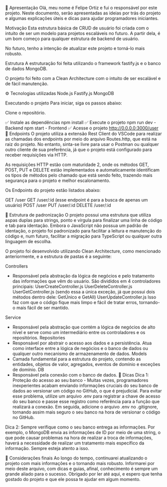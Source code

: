 🚀 Apresentação
Olá, meu nome é Felipe Ortiz e fui o responsável por este projeto. Neste documento, serão apresentadas as ideias por trás do projeto e algumas explicações úteis e dicas para ajudar programadores iniciantes.

Motivação
Esta estrutura básica de CRUD de usuário foi criada com o intuito de ser um modelo para projetos escaláveis no futuro. A partir dela, é um bom começo para qualquer estrutura de backend de usuário.

No futuro, tenho a intenção de atualizar este projeto e torná-lo mais robusto.

Estrutura
A estruturação foi feita utilizando o framework fastify.js e o banco de dados MongoDB.

O projeto foi feito com a Clean Architecture com o intuito de ser escalável e de fácil manutenção.

⚙️ Tecnologias utilizadas
Node.js Fastify.js MongoDB

Executando o projeto
Para iniciar, siga os passos abaixo:

Clone o repositório.

✅ Instale as dependências
npm install
✅ Execute o projeto
npm run dev - Backend
npm start - Frontend
✅ Acesse o projeto
http://0.0.0.0:3000/user
📱 Endpoints
O projeto utiliza a extensão Rest Client do VSCode para realizar as chamadas dos endpoints por meio do arquivo Routes.http, que está na raiz do projeto. No entanto, sinta-se livre para usar o Postman ou qualquer outro cliente de sua preferência, já que o projeto está configurado para receber requisições via HTTP.

As requisições HTTP estão com maturidade 2, onde os métodos GET, POST, PUT e DELETE estão implementados e automaticamente identificam os tipos de métodos pelo chamado que está sendo feito, trazendo mais segurança para o projeto e melhor escalonamento.

Os Endpoints do projeto estão listados abaixo:

GET /user GET /user/:id (esse endpoint é para a busca de apenas um usuário) POST /user PUT /user/:id DELETE /user/:id

📱 Estrutura de padronização
O projeto possui uma estrutura que utiliza aspas duplas para strings, ponto e vírgula para finalizar uma linha de código e tab para identação. Embora o JavaScript não possua um padrão de identação, o projeto foi padronizado para facilitar a leitura e manutenção do código e, num futuro, facilitar a migração para TypeScript ou qualquer outra linguagem de escolha.

O projeto foi desenvolvido utilizando Clean Architecture, como mencionado anteriormente, e a estrutura de pastas é a seguinte:

Controllers
- Responsável pela abstração da lógica de negócios e pelo tratamento das informações que vêm do usuário. São divididos em 4 controladores principais:
UserCreateController.js UserDeleteController.js UserGetController.js (sendo essa a única exceção, já que possui dois métodos dentro dele: GetÚnico e GetAll) UserUpdateController.js Isso faz com que o código fique mais limpo e fácil de tratar erros, tornando-o mais fácil de ser mantido.

Service
- Responsável pela abstração que contém a lógica de negócios de alto nível e serve como um intermediário entre os controladores e os repositórios.
Repositories
- Responsável por abstrair o acesso aos dados e a persistência. Atua como interface entre a lógica de negócios e o banco de dados ou qualquer outro mecanismo de armazenamento de dados.
Models
- Camada fundamental para a estrutura do projeto, contendo as entidades, objetos de valor, agregados, eventos de domínio e exceções de domínio.
DB
- Responsável pela conexão com o banco de dados.
📱 Dicas
Dica 1: Proteção do acesso ao seu banco - Muitas vezes, programadores inexperientes acabam enviando informações cruciais do seu banco de dados ao versionar um código no GitHub, o que é prejudicial. Para evitar esse problema, utilize um arquivo .env para registrar a chave de acesso do seu banco e passe esse registro como referência para a função que realizará a conexão. Em seguida, adicione o arquivo .env no .gitignore, tornando assim mais seguro o seu banco na hora de versionar o código no GitHub.

Dica 2: Sempre verifique como o seu banco entrega as informações. Por exemplo, o MongoDB envia as informações de ID por meio de uma string, o que pode causar problemas na hora de realizar a troca de informações, haverá a necessidade de realizar um tratamento mais específico da informação. Sempre esteja atento a isso.

🚀 Considerações finais
Ao longo do tempo, continuarei atualizando o projeto com mais informações e o tornando mais robusto. Informarei por meio deste arquivo, com dicas e guias, afinal, conhecimento é sempre um grande aliado para o sucesso. Obrigado por ler até aqui, e espero que tenha gostado do projeto e que ele possa te ajudar em algum momento.
